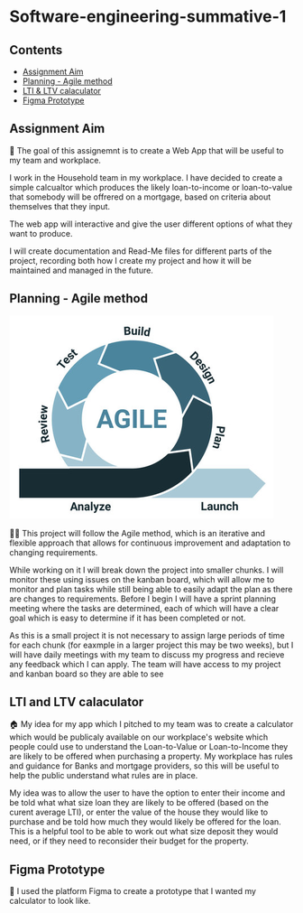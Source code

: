 # Software-engineering-summative-1

## Contents

- [Assignment Aim](#assignment-aim)
- [Planning - Agile method](#planning---agile-method)
- [LTI & LTV calaculator](#lti-and-ltv-calaculator)
- [Figma Prototype](#figma-prototype)

## Assignment Aim 
🥅 The goal of this assignemnt is to create a Web App that will be useful to my team and workplace.

I work in the Household team in my workplace. I have decided to create a simple calcualtor which produces the likely loan-to-income or loan-to-value that somebody will be offrered on a mortgage, based on criteria about themselves that they input. 

The web app will interactive and give the user different options of what they want to produce.

I will create documentation and Read-Me files for different parts of the project, recording both how I create my project and how it will be maintained and managed in the future.

## Planning - Agile method

![Image showing agile pipeline](/Images/Agile_image.jpg "Agile image")


🏃‍♀ This project will follow the Agile method, which is an iterative and flexible approach that allows for continuous improvement and adaptation to changing requirements.

While working on it I will break down the project into smaller chunks. I will monitor these using issues on the kanban board, which will allow me to monitor and plan tasks while still being able to easily adapt the plan as there are changes to requirements. Before I begin I will have a sprint planning meeting where the tasks are determined, each of which will have a clear goal which is easy to determine if it has been completed or not.  

As this is a small project it is not necessary to assign large periods of time for each chunk (for eaxmple in a larger project this may be two weeks), but I will have daily meetings with my team to discuss my progress and recieve any feedback which I can apply. The team will have access to my project and kanban board so they are able to see 

## LTI and LTV calaculator
🏠 My idea for my app which I pitched to my team was to create a calculator which would be publicaly available on our workplace's website which people could use to understand the Loan-to-Value or Loan-to-Income they are likely to be offered when purchasing a property. My workplace has rules and guidance for Banks and mortgage providers, so this will be useful to help the public understand what rules are in place. 

My idea was to allow the user to have the option to enter their income and be told what what size loan they are likely to be offered (based on the curent average LTI), or enter the value of the house they would like to purchase and be told how much they would likely be offered for the loan. This is a helpful tool to be able to work out what size deposit they would need, or if they need to reconsider their budget for the property. 


## Figma Prototype
🎨 I used the platform Figma to create a prototype that I wanted my calculator to look like.

